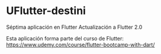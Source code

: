 # UFlutter-destini
Séptima aplicación en Flutter
Actualización a Flutter 2.0

Esta aplicación forma parte del curso de Flutter: https://www.udemy.com/course/flutter-bootcamp-with-dart/